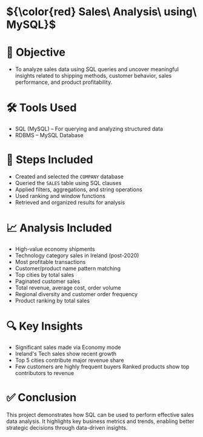 # ${\color{red} Sales\ Analysis\ using\ MySQL}$

# 🎯 Objective

- To analyze sales data using SQL queries and uncover meaningful insights related to shipping methods, customer behavior, sales performance, and product profitability.

# 🛠 Tools Used

- SQL (MySQL) – For querying and analyzing structured data
- RDBMS – MySQL Database

# 🔧 Steps Included

- Created and selected the `COMPANY` database
- Queried the `SALES` table using SQL clauses
- Applied filters, aggregations, and string operations
- Used ranking and window functions
- Retrieved and organized results for analysis

# 📈 Analysis Included

- High-value economy shipments
- Technology category sales in Ireland (post-2020)
- Most profitable transactions
- Customer/product name pattern matching
- Top cities by total sales
- Paginated customer sales
- Total revenue, average cost, order volume
- Regional diversity and customer order frequency
- Product ranking by total sales

# 🔍 Key Insights

- Significant sales made via Economy mode
- Ireland's Tech sales show recent growth
- Top 5 cities contribute major revenue share
- Few customers are highly frequent buyers
 Ranked products show top contributors to revenue

# ✅ Conclusion

This project demonstrates how SQL can be used to perform effective sales data analysis. It highlights key business metrics and trends, enabling better strategic decisions through data-driven insights.




